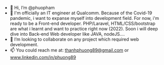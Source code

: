 - 👋 Hi, I’m @phuopham
- 🌱 I'm officially an IT engineer at Qualcomm. Because of the Covid-19 pandemic, i want to expanse myself into development field. For now, i'm ready to be a Front-end
developer. PHP/Laravel, HTML/CSS/bootstrap are what i learnt and want to practice right now (2022). Soon i will deep dive into Back-end Web developer like JAVA, nodeJS....
- 💞️ I’m looking to collaborate on any project which required web development.
- 📫 You could reach me at: thanhphuong89@gmail.com or www.linkedin.com/in/phuong89
